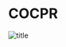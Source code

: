 # COCPR
![title](https://user-images.githubusercontent.com/22259292/116327121-e3862480-a77a-11eb-90ab-482e3acde243.png)
